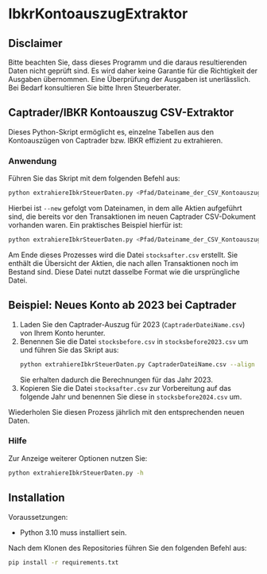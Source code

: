 # IbkrKontoauszugExtraktor

## Disclaimer
Bitte beachten Sie, dass dieses Programm und die daraus resultierenden Daten nicht geprüft sind. Es wird daher keine Garantie für die Richtigkeit der Ausgaben übernommen. Eine Überprüfung der Ausgaben ist unerlässlich. Bei Bedarf konsultieren Sie bitte Ihren Steuerberater.

## Captrader/IBKR Kontoauszug CSV-Extraktor
Dieses Python-Skript ermöglicht es, einzelne Tabellen aus den Kontoauszügen von Captrader bzw. IBKR effizient zu extrahieren.

### Anwendung
Führen Sie das Skript mit dem folgenden Befehl aus:
```bash
python extrahiereIbkrSteuerDaten.py <Pfad/Dateiname_der_CSV_Kontoauszugsdatei> --align converted --tax --new <Dateiname_vorhandener_Aktien>
```
Hierbei ist `--new` gefolgt vom Dateinamen, in dem alle Aktien aufgeführt sind, die bereits vor den Transaktionen im neuen Captrader CSV-Dokument vorhanden waren. Ein praktisches Beispiel hierfür ist:
```bash
python extrahiereIbkrSteuerDaten.py <Pfad/Dateiname_der_CSV_Kontoauszugsdatei> --align converted --tax --new stocksbefore.csv
```
Am Ende dieses Prozesses wird die Datei `stocksafter.csv` erstellt. Sie enthält die Übersicht der Aktien, die nach allen Transaktionen noch im Bestand sind. Diese Datei nutzt dasselbe Format wie die ursprüngliche Datei.

## Beispiel: Neues Konto ab 2023 bei Captrader
1. Laden Sie den Captrader-Auszug für 2023 (`CaptraderDateiName.csv`) von Ihrem Konto herunter.
2. Benennen Sie die Datei `stocksbefore.csv` in `stocksbefore2023.csv` um und führen Sie das Skript aus:
   ```bash
   python extrahiereIbkrSteuerDaten.py CaptraderDateiName.csv --align Captrader2023.csv --tax --new stocksbefore2023.csv
   ```
   Sie erhalten dadurch die Berechnungen für das Jahr 2023. 
3. Kopieren Sie die Datei `stocksafter.csv` zur Vorbereitung auf das folgende Jahr und benennen Sie diese in `stocksbefore2024.csv` um.

Wiederholen Sie diesen Prozess jährlich mit den entsprechenden neuen Daten.

### Hilfe
Zur Anzeige weiterer Optionen nutzen Sie:
```bash
python extrahiereIbkrSteuerDaten.py -h
```

## Installation
Voraussetzungen:
- Python 3.10 muss installiert sein.

Nach dem Klonen des Repositories führen Sie den folgenden Befehl aus:
```bash
pip install -r requirements.txt
```

